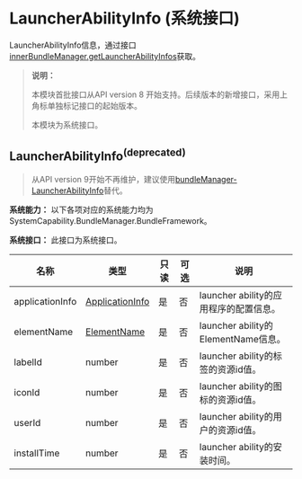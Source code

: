 # LauncherAbilityInfo (系统接口)

LauncherAbilityInfo信息，通过接口[innerBundleManager.getLauncherAbilityInfos](js-apis-Bundle-InnerBundleManager-sys.md)获取。

> **说明：**
>
> 本模块首批接口从API version 8 开始支持。后续版本的新增接口，采用上角标单独标记接口的起始版本。
>
> 本模块为系统接口。

## LauncherAbilityInfo<sup>(deprecated)<sup>

> 从API version 9开始不再维护，建议使用[bundleManager-LauncherAbilityInfo](js-apis-bundleManager-launcherAbilityInfo-sys.md)替代。

 **系统能力：** 以下各项对应的系统能力均为SystemCapability.BundleManager.BundleFramework。

 **系统接口：** 此接口为系统接口。

| 名称            | 类型                                                 | 只读 | 可选 | 说明                                   |
| --------------- | ---------------------------------------------------- | ---- | ---- | -------------------------------------- |
| applicationInfo | [ApplicationInfo](js-apis-bundle-ApplicationInfo.md) | 是   | 否   | launcher ability的应用程序的配置信息。 |
| elementName     | [ElementName](js-apis-bundle-ElementName.md)         | 是   | 否   | launcher ability的ElementName信息。    |
| labelId         | number                                               | 是   | 否   | launcher ability的标签的资源id值。             |
| iconId          | number                                               | 是   | 否   | launcher ability的图标的资源id值。             |
| userId          | number                                               | 是   | 否   | launcher ability的用户的资源id值。             |
| installTime     | number                                               | 是   | 否   | launcher ability的安装时间。           |